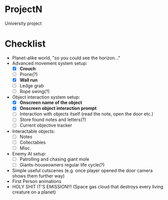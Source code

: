 # ProjectN

University project

# Checklist

- Planet-alike world, "so you could see the horizon..."
- Advanced movement system setup:
  * [x] **Crouch** 
  * [ ] Prone(?)
  * [x] **Wall run** 
  * [ ] Ledge grab
  * [ ] Rope swing(?)
- Object interaction system setup:
  * [x] **Onscreen name of the object** 
  * [x] **Onscreen object interaction prompt** 
  * [ ] Interaction with objects itself (read the note, open the door etc.)
  * [ ] Store found notes and letters(?)
  * [ ] Current objective tracker
- Interactable objects:
  * [ ] Notes
  * [ ] Collectables
  * [ ] Misc.
- Enemy AI setup:
  * [ ] Patrolling and chasing giant mole
  * [ ] Giants-houseowners regular life cycle(?)
- Simple useful cutscenes (e.g. once player opened the door camera shows them further way)
- First Person animations
- HOLY SHIT IT'S EMISSION!!! (Space gas cloud that destroys every living creature on a planet)
